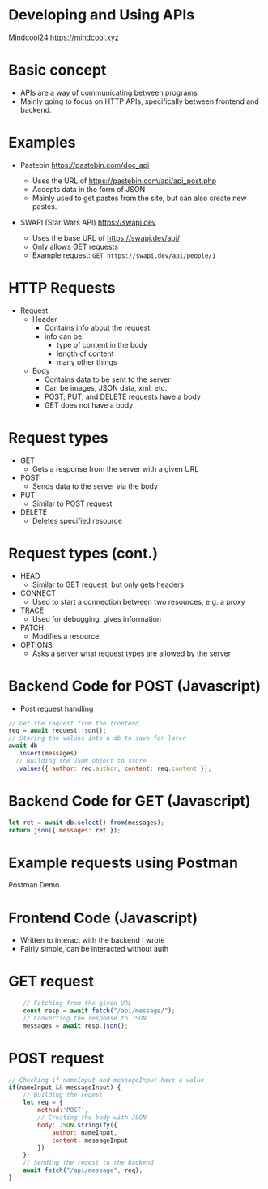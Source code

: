 # Developing and Using APIs









Mindcool24 <https://mindcool.xyz>

# Basic concept

- APIs are a way of communicating between programs
- Mainly going to focus on HTTP APIs, specifically between
  frontend and backend.

# Examples

- Pastebin <https://pastebin.com/doc_api>
    - Uses the URL of <https://pastebin.com/api/api_post.php>
    - Accepts data in the form of JSON
    - Mainly used to get pastes from the site, but can also 
      create new pastes.

- SWAPI (Star Wars API) <https://swapi.dev>
    - Uses the base URL of <https://swapi.dev/api/>
    - Only allows GET requests
    - Example request:
    `GET https://swapi.dev/api/people/1`

# HTTP Requests
- Request
    - Header
        - Contains info about the request
        - info can be:
            - type of content in the body
            - length of content
            - many other things
    - Body
        - Contains data to be sent to the server
        - Can be images, JSON data, xml, etc.
        - POST, PUT, and DELETE requests have a body
        - GET does not have a body

# Request types
- GET
    - Gets a response from the server with a given URL
- POST
    - Sends data to the server via the body
- PUT
    - Similar to POST request
- DELETE
    - Deletes specified resource

# Request types (cont.)
- HEAD
    - Similar to GET request, but only gets headers
- CONNECT
    - Used to start a connection between two resources, e.g.
      a proxy
- TRACE
    - Used for debugging, gives information
- PATCH
    - Modifies a resource
- OPTIONS
    - Asks a server what request types are allowed by the server

# Backend Code for POST (Javascript)
- Post request handling
```javascript
// Get the request from the frontend
req = await request.json();
// Storing the values into a db to save for later
await db
  .insert(messages)
  // Building the JSON object to store
  .values({ author: req.author, content: req.content });
```

# Backend Code for GET (Javascript)
```javascript
let ret = await db.select().from(messages);
return json({ messages: ret });
```

# Example requests using Postman

Postman Demo

# Frontend Code (Javascript)
- Written to interact with the backend I wrote
- Fairly simple, can be interacted without auth
# GET request
```javascript
    // Fetching from the given URL
    const resp = await fetch("/api/message/");
    // Converting the response to JSON
    messages = await resp.json();
```

# POST request
```javascript
// Checking if nameInput and messageInput have a value
if(nameInput && messageInput) {
    // Building the reqest
    let req = {
        method:'POST',
        // Creating the body with JSON
        body: JSON.stringify({
            author: nameInput,
            content: messageInput
        })
    };
    // Sending the reqest to the backend
    await fetch("/api/message", req);
}
```
